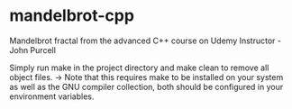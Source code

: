 # mandelbrot-cpp
Mandelbrot fractal from the advanced C++ course on Udemy
Instructor - John Purcell

Simply run make in the project directory and make clean to remove all object files.
-> Note that this requires make to be installed on your system as well as the GNU compiler collection, 
both should be configured in your environment variables.
